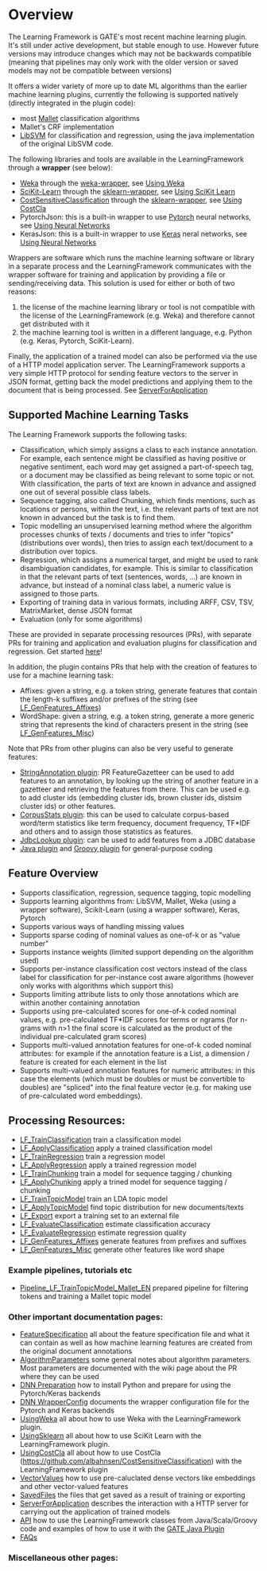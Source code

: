 # Overview

The Learning Framework is GATE's most recent machine learning plugin. It's still under active development, but stable enough to use. However future versions may introduce changes which may not be backwards compatible (meaning that pipelines may only work with the older version or saved models may not be compatible between versions)

It offers a wider variety of more up to date ML algorithms than the earlier machine learning plugins, currently the following is supported natively (directly integrated in the plugin code):
* most [Mallet]( http://mallet.cs.umass.edu/) classification algorithms
* Mallet's CRF implementation
* [LibSVM](https://www.csie.ntu.edu.tw/~cjlin/libsvm/) for classification and regression, using the java implementation of the original LibSVM code.

The following libraries and tools are available in the LearningFramework through a __wrapper__ (see below):
* [Weka](http://www.cs.waikato.ac.nz/ml/weka/) through the [weka-wrapper](https://github.com/GateNLP/weka-wrapper), see  [Using Weka](UsingWeka)
* [SciKit-Learn](http://scikit-learn.org/stable/) through the [sklearn-wrapper](https://github.com/GateNLP/sklearn-wrapper), see [Using SciKit Learn](UsingSklearn)
* [CostSensitiveClassification](http://albahnsen.com/CostSensitiveClassification/index.html) through the [sklearn-wrapper](https://github.com/GateNLP/sklearn-wrapper), see [Using CostCla](UsingCostCla)
* PytorchJson: this is a built-in wrapper to use [Pytorch](https://pytorch.org/) neural networks, see [Using Neural Networks](DNN/UsingNeuralNetworks)
* KerasJson: this is a built-in wrapper to use [Keras](https://keras.io/) neral networks, see [Using Neural Networks](DNN/UsingNeuralNetworks)

Wrappers are software which runs the machine learning software or library in a separate process and the LearningFramework communicates with the wrapper software for training and application by providing a file or sending/receiving data. This solution is used for either or both of two reasons:
1. the license of the machine learning library or tool is not compatible with the license of the LearningFramework (e.g. Weka) and therefore cannot get distributed with it
2. the machine learning tool is written in a different language, e.g. Python (e.g. Keras, Pytorch, SciKit-Learn).

Finally, the application of a trained model can also be performed via the use of a HTTP model application server. The LearningFramework supports a very simple HTTP protocol for sending feature vectors to the server in JSON format, getting back the model predictions and applying them to the document that is being processed. See [ServerForApplication](ServerForApplication)

## Supported Machine Learning Tasks

The Learning Framework supports the following tasks:
* Classification, which simply assigns a class to each instance annotation. For example, each sentence might be classified as having positive or negative sentiment, each word may get assigned a part-of-speech tag, or a document may be classified as being relevant to some topic or not. With classification, the parts of text are known in advance and assigned one out of several possible class labels.
* Sequence tagging, also called Chunking, which finds mentions, such as locations or persons, within the text, i.e. the relevant parts of text are not known in advanced but the task is to find them.
* Topic modelling an unsupervised learning method where the algorithm processes chunks of texts / documents and tries to
infer "topics" (distributions over words), then tries to assign each text/document to a distribution over topics.
* Regression, which assigns a numerical target, and might be used to rank disambiguation candidates, for example. This is similar to classification in that the relevant parts of text (sentences, words, ...) are known in advance, but instead of a nominal class label, a numeric value is assigned to those parts.
* Exporting of training data in various formats, including ARFF, CSV, TSV, MatrixMarket, dense JSON format
* Evaluation (only for some algorithms)

These are provided in separate processing resources (PRs), with separate PRs for training and application and evaluation plugins for classification and regression.
Get started [here](GettingStarted)!

In addition, the plugin contains PRs that help with the creation of features to use for a machine learning task:
* Affixes: given a string, e.g. a token string, generate features that contain the length-k suffixes and/or prefixes
  of the string (see [LF_GenFeatures_Affixes](LF_GenFeatures_Affixes))
* WordShape: given a string, e.g. a token string, generate a more generic string that represents the kind of characters
  present in the string (see [LF_GenFeatures_Misc](LF_GenFeatures_Misc))

Note that PRs from other plugins can also be very useful to generate features:
* [StringAnnotation plugin](https://gatenlp.github.io/gateplugin-StringAnnotation/): PR FeatureGazetteer can be used to add features to an annotation, by looking up the string
  of another feature in a gazetteer and retrieving the features from there. This can be used e.g. to add cluster ids
  (embedding cluster ids, brown cluster ids, distsim cluster ids) or other features.
* [CorpusStats plugin](https://gatenlp.github.io/gateplugin-CorpusStats/): this can be used to calculate corpus-based
  word/term statistics like term frequency, document frequency, TF\*IDF and others and to assign those statistics
  as features.
* [JdbcLookup plugin](https://github.com/GateNLP/gateplugin-JdbcLookup): can be used to add features from a JDBC database
* [Java plugin](https://github.com/GateNLP/gateplugin-Java) and [Groovy plugin](https://github.com/GateNLP/gateplugin-Groovy) for
  general-purpose coding

## Feature Overview

* Supports classification, regression, sequence tagging, topic modelling
* Supports learning algorithms from: LibSVM, Mallet, Weka (using a wrapper software), Scikit-Learn (using a wrapper software), Keras, Pytorch
* Supports various ways of handling missing values
* Supports sparse coding of nominal values as one-of-k or as "value number"
* Supports instance weights (limited support depending on the algorithm used)
* Supports per-instance classification cost vectors instead of the class label for classification for per-instance cost aware algorithms (however only works with algorithms which support this)
* Supports limiting attribute lists to only those annotations which are within another containing annotation
* Supports using pre-calculated scores for one-of-k coded nominal values, e.g. pre-calculated TF\*IDF scores for terms or ngrams (for n-grams with n>1 the final score is calculated as the product of the individual pre-calculated gram scores)
* Supports multi-valued annotation features for one-of-k coded nominal attributes: for example if the annotation feature is a List<String>, a dimension / feature is created for each element in the list
* Supports multi-valued annotation features for numeric attributes: in this case the elements (which must be doubles or must be convertible to doubles) are "spliced" into the final feature vector (e.g. for making use of pre-calculated word embeddings).


## Processing Resources:

* [LF_TrainClassification](LF_TrainClassification) train a classification model
* [LF_ApplyClassification](LF_ApplyClassification) apply a trained classification model
* [LF_TrainRegression](LF_TrainRegression) train a regression model
* [LF_ApplyRegression](LF_ApplyRegression) apply a trained regression model
* [LF_TrainChunking](LF_TrainChunking) train a model for sequence tagging / chunking
* [LF_ApplyChunking](LF_ApplyChunking) apply a trined model for sequence tagging / chunking
* [LF_TrainTopicModel](LF_TrainTopicModel) train an LDA topic model
* [LF_ApplyTopicModel](LF_ApplyTopicModel) find topic distribution for new documents/texts
* [LF_Export](LF_Export) export a training set to an external file
* [LF_EvaluateClassification](LF_EvaluateClassification) estimate classification accuracy
* [LF_EvaluateRegression](LF_EvaluateRegression) estimate regression quality
* [LF_GenFeatures_Affixes](LF_GenFeatures_Affixes) generate features from prefixes and suffixes
* [LF_GenFeatures_Misc](LF_GenFeatures_Misc) generate other features like word shape

### Example pipelines, tutorials etc

* [Pipeline_LF_TrainTopicModel_Mallet_EN](Pipeline_LF_TrainTopicModel_Mallet_EN) prepared pipeline for filtering tokens and training a Mallet topic model

### Other important documentation pages:

* [FeatureSpecification](FeatureSpecification) all about the feature specification file and what it can contain as well as how machine learning features
  are created from the original document annotations
* [AlgorithmParameters](AlgorithmParameters) some general notes about algorithm parameters. Most parameters are documented with the wiki page about the PR where they can be used
* [DNN Preparation](DNN/Preparation) how to install Python and prepare for using the Pytorch/Keras backends
* [DNN WrapperConfig](DNN/WrapperConfig) documents the wrapper configuration file for the Pytorch and Keras backends
* [UsingWeka](UsingWeka) all about how to use Weka with the LearningFramework plugin.
* [UsingSklearn](UsingSklearn) all about how to use SciKit Learn with the LearningFramework plugin.
* [UsingCostCla](UsingCostCla) all about how to use CostCla (https://github.com/albahnsen/CostSensitiveClassification) with the LearningFramework plugin
* [VectorValues](VectorValues) how to use pre-caluclated dense vectors like embeddings and other vector-valued features
* [SavedFiles](SavedFiles) the files that get saved as a result of training or exporting
* [ServerForApplication](ServerForApplication) describes the interaction with a HTTP server for carrying out the application of trained models
* [API](API) how to use the LearningFramework classes from Java/Scala/Groovy code and examples of how to use it with the [GATE Java Plugin](https://github.com/johann-petrak/gateplugin-Java)
* [FAQs](FAQs)

### Miscellaneous other pages:
